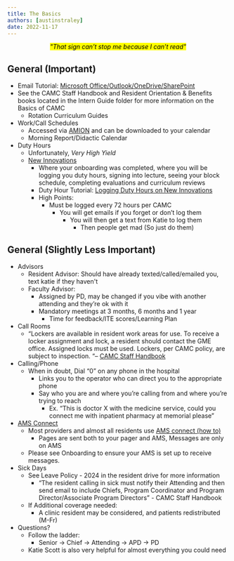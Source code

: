 ```yaml
---
title: The Basics
authors: [austinstraley]
date: 2022-11-17
---
```


*<center><mark>"That sign can’t stop me because I can’t read"</mark></center>*

## General (Important)

- Email Tutorial: [Microsoft Office/Outlook/OneDrive/SharePoint][6]
- See the CAMC Staff Handbook and Resident Orientation & Benefits books located in the Intern Guide folder for more information on the Basics of CAMC
  - Rotation Curriculum Guides
- Work/Call Schedules
  - Accessed via [AMION][4] and can be downloaded to your calendar
  - Morning Report/Didactic Calendar
- Duty Hours
  - Unfortunately, *Very High Yield*
  - [New Innovations][2]
    - Where your onboarding was completed, where you will be logging you duty hours, signing into lecture, seeing your block schedule, completing evaluations and curriculum reviews
    - Duty Hour Tutorial: [Logging Duty Hours on New Innovations][3]
    - High Points:
      - Must be logged every 72 hours per CAMC
        - You will get emails if you forget or don’t log them
          - You will then get a text from Katie to log them
            - Then people get mad (So just do them)

## General (Slightly Less Important)

- Advisors
  - Resident Advisor: Should have already texted/called/emailed you, text katie if they haven't
  - Faculty Advisor:
    - Assigned by PD, may be changed if you vibe with another attending and they’re ok with it
    - Mandatory meetings at 3 months, 6 months and 1 year
      - Time for feedback/ITE scores/Learning Plan
- Call Rooms
  - “Lockers are available in resident work areas for use. To receive a locker assignment and lock, a resident should contact the GME office. Assigned locks must be used. Lockers, per CAMC policy, are subject to inspection. “– [CAMC Staff Handbook][7]
- Calling/Phone
  - When in doubt, Dial “0” on any phone in the hospital
    - Links you to the operator who can direct you to the appropriate phone
    - Say who you are and where you’re calling from and where you’re trying to reach
      - Ex. “This is doctor X with the medicine service, could you connect me with inpatient pharmacy at memorial please”
- [AMS Connect][8]
  - Most providers and almost all residents use [AMS connect (how to)][9]
    - Pages are sent both to your pager and AMS, Messages are only on AMS
  - Please see Onboarding to ensure your AMS is set up to receive messages.
- Sick Days
  - See Leave Policy - 2024 in the resident drive for more information
    - “The resident calling in sick must notify their Attending and then send email to include Chiefs, Program Coordinator and Program Director/Associate Program Directors” - CAMC Staff Handbook
  - If Additional coverage needed:
    - A clinic resident may be considered, and patients redistributed (M-Fr)
- Questions?
  - Follow the ladder:
    - Senior -> Chief -> Attending -> APD -> PD
  - Katie Scott is also very helpful for almost everything you could need

[7]: https://www.camc.org/newhirelocations
[2]: https://www.new-innov.com/Login/Login.aspx
[3]: https://youtu.be/dkpLhmxxwpU
[4]: https://www.amion.com/cgi-bin/ocs
[6]: https://youtu.be/p6yKzWvLs74
[8]: https://account.amsconnectapp.com/login
[9]: /internguidepages/chapter15/3-important-websites/
